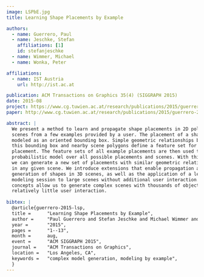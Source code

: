```yaml
---
image: LSPbE.jpg
title: Learning Shape Placements by Example

authors:
  - name: Guerrero, Paul
  - name: Jeschke, Stefan
    affiliations: [1]
    id: stefanjeschke
  - name: Wimmer, Michael
  - name: Wonka, Peter

affiliations:
  - name: IST Austria
    url: http://ist.ac.at

publication: ACM Transactions on Graphics 35(4) (SIGGRAPH 2015)
date: 2015-08
project: https://www.cg.tuwien.ac.at/research/publications/2015/guerrero-2015-lsp/
paper: http://www.cg.tuwien.ac.at/research/publications/2015/guerrero-2015-lsp/guerrero-2015-lsp-paper.pdf

abstract: |
  We present a method to learn and propagate shape placements in 2D polygonal
  scenes from a few examples provided by a user. The placement of a shape is
  modeled as an oriented bounding box. Simple geometric relationships between
  this bounding box and nearby scene polygons define a feature set for the
  placement. The feature sets of all example placements are then used to learn a
  probabilistic model over all possible placements and scenes. With this model
  we can generate a new set of placements with similar geometric relationships
  in any given scene. We introduce extensions that enable propagation and
  generation of shapes in 3D scenes, as well as the application of a learned
  modeling session to large scenes without additional user interaction. These
  concepts allow us to generate complex scenes with thousands of objects with
  relatively little user interaction.
  
bibtex: |
  @article{guerrero-2015-lsp,
  title =      "Learning Shape Placements by Example",
  author =     "Paul Guerrero and Stefan Jeschke and Michael Wimmer and Peter Wonka",
  year =       "2015",
  pages =      "1--13",
  month =      aug,
  event =      "ACM SIGGRAPH 2015",
  journal =    "ACM Transactions on Graphics",
  location =   "Los Angeles, CA",
  keywords =   "complex model generation, modeling by example",
  }
---
```

